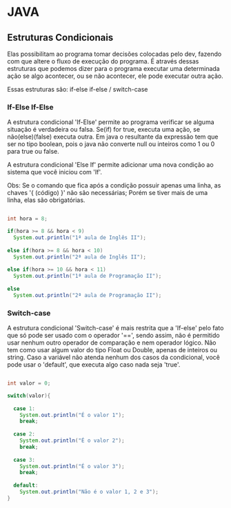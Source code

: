 # JAVA

## Estruturas Condicionais

Elas possibilitam ao programa tomar decisões colocadas pelo dev, fazendo com que altere o fluxo de execução do programa. É através dessas estruturas que podemos dizer para o programa executar uma determinada ação se algo acontecer, ou se não acontecer, ele pode executar outra ação.

Essas estruturas são: if-else if-else / switch-case

### If-Else If-Else

A estrutura condicional 'If-Else' permite ao programa verificar se alguma situação é verdadeira ou falsa. Se(if) for true, executa uma ação, se não(else)(false) executa outra. Em java o resultante da expressão tem que ser no tipo boolean, pois o java não converte null ou inteiros como 1 ou 0 para true ou false.

A estrutura condicional 'Else If' permite adicionar uma nova condição ao sistema que você iniciou com 'If'.

Obs: Se o comando que fica após a condição possuir apenas uma linha, as chaves '{ (código) }' não são necessárias; Porém se tiver mais de uma linha, elas são obrigatórias.

```java

int hora = 8;

if(hora >= 8 && hora < 9)
  System.out.println("1ª aula de Inglês II");
  
else if(hora >= 8 && hora < 10)
  System.out.println("2ª aula de Inglês II");
 
else if(hora >= 10 && hora < 11)
  System.out.println("1ª aula de Programação II");
  
else
  System.out.println("2ª aula de Programação II");

```

### Switch-case

A estrutura condicional 'Switch-case' é mais restrita que a 'If-else' pelo fato que só pode ser usado com o operador '==', sendo assim, não é permitido usar nenhum outro operador de comparação e nem operador lógico. Não tem como usar algum valor do tipo Float ou Double, apenas de inteiros ou string. Caso a variável não atenda nenhum dos casos da condicional, você pode usar o 'default', que executa algo caso nada seja 'true'.

```java

int valor = 0;

switch(valor){
  
  case 1:
    System.out.println("É o valor 1");
    break;
  
  case 2:
    System.out.println("É o valor 2");
    break;
    
  case 3:
    System.out.println("É o valor 3");
    break;
  
  default:
    System.out.println("Não é o valor 1, 2 e 3");
}

```
